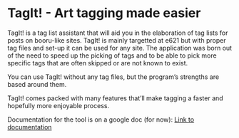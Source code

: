 # TagIt! - Art tagging made easier
 
TagIt! is a tag list assistant that will aid you in the elaboration of tag lists for posts on booru-like sites. TagIt! is mainly targetted at e621 but with proper tag files and set-up it can be used for any site.
The application was born out of the need to speed up the picking of tags and to be able to pick more specific tags that are often skipped or are not known to exist.

You can use TagIt! without any tag files, but the program’s strengths are based around them.

TagIt! comes packed with many features that’ll make tagging a faster and hopefully more enjoyable process.

Documentation for the tool is on a google doc (for now): [Link to documentation](https://docs.google.com/document/d/1H-D-fh_mBuH4OBz5MOBmLw0VtcceZ1z71eDzhV_YLhk/edit?usp=sharing/)
